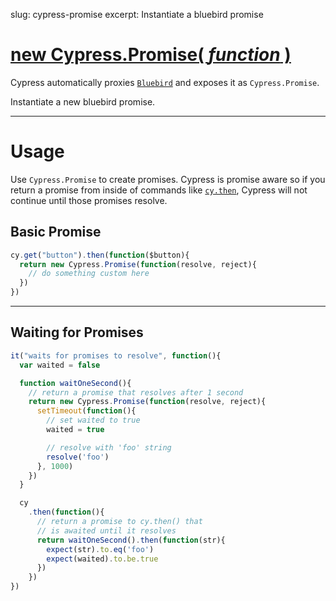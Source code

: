 slug: cypress-promise
excerpt: Instantiate a bluebird promise

# [new Cypress.Promise( *function* )](#usage)

Cypress automatically proxies [`Bluebird`](https://github.com/petkaantonov/bluebird) and exposes it as `Cypress.Promise`.

Instantiate a new bluebird promise.

***

# Usage

Use `Cypress.Promise` to create promises. Cypress is promise aware so if you return a promise from inside of commands like [`cy.then`](https://on.cypress.io/api/then), Cypress will not continue until those promises resolve.

## Basic Promise

```javascript
cy.get("button").then(function($button){
  return new Cypress.Promise(function(resolve, reject){
    // do something custom here
  })
})
```

***

## Waiting for Promises

```javascript
it("waits for promises to resolve", function(){
  var waited = false

  function waitOneSecond(){
    // return a promise that resolves after 1 second
    return new Cypress.Promise(function(resolve, reject){
      setTimeout(function(){
        // set waited to true
        waited = true

        // resolve with 'foo' string
        resolve('foo')
      }, 1000)
    })
  }

  cy
    .then(function(){
      // return a promise to cy.then() that
      // is awaited until it resolves
      return waitOneSecond().then(function(str){
        expect(str).to.eq('foo')
        expect(waited).to.be.true
      })
    })
})
```
